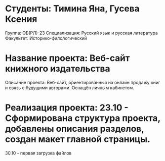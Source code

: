 # Студенты: Тимина Яна, Гусева Ксения
Группа: ОБ(РЛ)-23
Специализация: Русский язык и русская литература
Факультет: Историко-филологический
# Название проекта: Веб-сайт книжного издательства
Описание проекта: Веб-сайт, ориентированный на онлайн продажу книг и связь с будущими авторами. Оснащён личным кабинетом.
# Реализация проекта: 23.10 - Сформирована структура проекта, добавлены описания разделов, создан макет главной страницы.
30.10 - первая загрузка файлов
